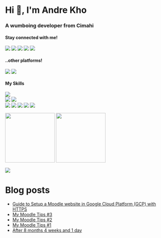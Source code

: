 <h1>Hi 👋, I'm Andre Kho</h1>
<h3>A wumboing developer from Cimahi</h3>

<h4>Stay connected with me!</h4>
<p>
  <a href="https://discordapp.com/users/521034222308294678"><img src="https://img.shields.io/badge/Discord-7289DA?style=for-the-badge&logo=discord&logoColor=white" /></a>
  <a href="https://t.me/nekoto_kun"><img src="https://img.shields.io/badge/telegram-%232CA5E0.svg?&style=for-the-badge&logo=telegram&logoColor=white""/></a>
  <a href="https://us04web.zoom.us/j/5420242310?pwd=Z1dRditvcEtxY3NNM3hvMUdrdFNTZz09"><img src="https://img.shields.io/badge/Zoom-2D8CFF?logo=zoom&logoColor=white&style=for-the-badge"/></a>
  <a href="https://id.linkedin.com/in/andrekho"><img src="https://img.shields.io/badge/linkedin-%230077B5.svg?&style=for-the-badge&logo=linkedin&logoColor=white"/></a>
    <a href="https://dev.to/nekotokun"><img src="https://img.shields.io/badge/dev.to-0A0A0A?style=for-the-badge&logo=dev.to&logoColor=white"/></a>
</p>

<h4>..other platforms!</h4>
<p>
  <a href="https://steamcommunity.com/id/nekoto-kun/"><img src="https://img.shields.io/badge/Steam-%23000000.svg?&style=for-the-badge&logo=steam&logoColor=white"/></a>
    <a href="https://www.cloudskillsboost.google/public_profiles/4e115eff-1f84-4b57-bca1-ae939e081403"><img src="https://img.shields.io/badge/Cloud%20Skills%20Boost-Andre%20Yonathan%20S.-blue?style=for-the-badge&color=4885ed" /></a>
</p>
    
<h4>My Skills</h4>
<p>
  <img src="https://img.shields.io/badge/Google_Cloud-4285F4?style=for-the-badge&logo=google-cloud&logoColor=white" /><br />
  <img src="https://img.shields.io/badge/Flutter-02569B?style=for-the-badge&logo=flutter&logoColor=white" />
  <img src="https://img.shields.io/badge/Dart-0175C2?style=for-the-badge&logo=dart&logoColor=white" /><br />
  <img src="https://img.shields.io/badge/PHP-777BB4?style=for-the-badge&logo=php&logoColor=white" />
  <img src="https://img.shields.io/badge/MySQL-00000F?style=for-the-badge&logo=mysql&logoColor=white" />
  <img src="https://img.shields.io/badge/HTML5-E34F26?style=for-the-badge&logo=html5&logoColor=white" />
  <img src="https://img.shields.io/badge/JavaScript-323330?style=for-the-badge&logo=javascript&logoColor=F7DF1E" />
  <img src="https://img.shields.io/badge/Markdown-000000?style=for-the-badge&logo=markdown&logoColor=white" />
</p>

<!-- <h4>Consider support me..</h4>
<p><a href="https://www.buymeacoffee.com/nekoto" target="_blank"><img src="https://cdn.buymeacoffee.com/buttons/v2/default-yellow.png" alt="Buy Me A Coffee" height="36px"></a>
</p> -->

<p>
  <a href="https://github.com/nekoto-kun/"><img src="https://github-readme-stats.vercel.app/api?username=nekoto-kun&count_private=true&theme=algolia&show_icons=true" height="160" /></a>
  <a href="https://github.com/nekoto-kun/"><img src="https://github-readme-stats.vercel.app/api/top-langs/?username=nekoto-kun&count_private=true&theme=algolia&layout=compact" height="160" /></a>
</p>

<p>
  <a href="https://github.com/nekoto-kun/"><img src="https://komarev.com/ghpvc/?username=nekoto-kun&style=flat-square&color=blue&label=Views"/></a>
</p>

# Blog posts
<!-- BLOG-POST-LIST:START -->
- [Guide to Setup a Moodle website in Google Cloud Platform &lpar;GCP&rpar; with HTTPS](https://dev.to/nekotokun/guide-to-setup-a-moodle-website-in-google-cloud-platform-gcp-with-https-2f63)
- [My Moodle Tips #3](https://dev.to/nekotokun/my-moodle-tips-3-4n44)
- [My Moodle Tips #2](https://dev.to/nekotokun/my-moodle-tips-2-3jaf)
- [My Moodle Tips #1](https://dev.to/nekotokun/dealing-with-500-or-503-errors-from-moodle-lms-p75)
- [After 8 months 4 weeks and 1 day](https://dev.to/nekotokun/after-8-months-4-weeks-and-1-day-4g1d)
<!-- BLOG-POST-LIST:END -->

<!--
**nekoto-kun/nekoto-kun** is a ✨ _special_ ✨ repository because its `README.md` (this file) appears on your GitHub profile.

Here are some ideas to get you started:

- 🔭 I’m currently working on ...
- 🌱 I’m currently learning ...
- 👯 I’m looking to collaborate on ...
- 🤔 I’m looking for help with ...
- 💬 Ask me about ...
- 📫 How to reach me: ...
- 😄 Pronouns: ...
- ⚡ Fun fact: ...
-->
